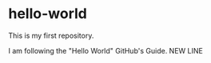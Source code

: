 # hello-world
This is my first repository. 

I am following the "Hello World" GitHub's Guide.
NEW LINE

